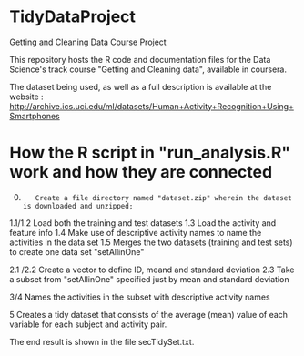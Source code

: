 # TidyDataProject
Getting and Cleaning Data Course Project

This repository hosts the R code and documentation files for the Data Science's track course "Getting and Cleaning data", available in coursera.

The dataset being used, as well as a full description is available at the website : http://archive.ics.uci.edu/ml/datasets/Human+Activity+Recognition+Using+Smartphones

# How the R script in "run_analysis.R" work and how they are connected

0.        Create a file directory named "dataset.zip" wherein the dataset is downloaded and unzipped;

1.1/1.2   Load both the training and test datasets
1.3       Load the activity and feature info
1.4       Make use of descriptive activity names to name the activities in the data set
1.5       Merges the two datasets (training and test sets) to create one data set "setAllinOne"

2.1 /2.2  Create a vector to define ID, meand and standard deviation
2.3       Take a subset from "setAllinOne" specified just by mean and standard deviation

3/4       Names the activities in the subset with descriptive activity names

5         Creates a tidy dataset that consists of the average (mean) value of each variable for each subject and activity pair.

The end result is shown in the file secTidySet.txt.
